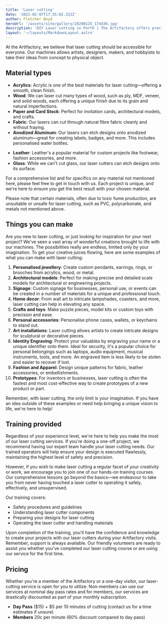 ```yaml
---
title: 'Laser cutting'
date: '2021-02-07T17:35:02.322Z'
author: Fletcher Boyd
heroUrl: '/assets/site/gallery/20200125_174436.jpg'
description: 'DIY Laser cutting in Perth | The Artifactory offers precision cutting for a variety of materials.. Experience innovative fabrication and bring your designs to life!'
layout: '~/layouts/MarkdownLayout.astro'
---
```


At the Artifactory, we believe that laser cutting should be accessible for everyone. Our machines allows artists, designers, makers, and hobbyists to take their ideas from concept to physical object. 

## Material types

* **Acrylics**: Acrylic is one of the best materials for laser cutting—offering a smooth, clean finish.
* **Wood**: We can laser cut many types of wood, such as ply, MDF, veneer, and solid woods, each offering a unique finish due to its grain and natural imperfections.
* **Paper and Card Stock**: Perfect for invitation cards, architectural models, and crafts.
* **Fabric**: Our lasers can cut through natural fibre fabric cleanly and without fraying.
* **Anodized Aluminum**: Our lasers can etch designs onto anodized aluminum—great for creating labels, badges, and more. This includes personalised water bottles.
- **Leather**: Leather's a popular material for custom projects like footwear, fashion accessories, and more.
- **Glass**: While we can't cut glass, our laser cutters can etch designs onto its surface.

For a comprehensive list and for specifics on any material not mentioned here, please feel free to get in touch with us. Each project is unique, and we're here to ensure you get the best result with your chosen material.

Please note that certain materials, often due to toxic fume production, are unsuitable or unsafe for laser cutting, such as PVC, polycarbonate, and metals not mentioned above.

## Things you can make

Are you new to laser cutting, or just looking for inspiration for your next project? We've seen a vast array of wonderful creations brought to life with our machines. The possibilities really are endless, limited only by your imagination. To get your creative juices flowing, here are some examples of what you can make with laser cutting:

1. **Personalised jewellery**: Create custom pendants, earrings, rings, or brooches from acrylics, wood, or metal.
2. **Architectural models**: Perfect for making precise and detailed scale models for architectural or engineering projects.
3. **Signage**: Custom signage for businesses, personal use, or events can be created in a number of materials for a unique and professional touch.
4. **Home decor**: From wall art to intricate lampshades, coasters, and more, laser cutting can help in elevating any space.
5. **Crafts and toys**: Make puzzle pieces, model kits or custom toys with precision and ease.
6. **Personal accessories**: Personalise phone cases, wallets, or keychains to stand out.
7. **Art installations**: Laser cutting allows artists to create intricate designs for sculptural or decorative pieces.
8. **Identity Engraving**: Protect your valuables by engraving your name or a unique identifier onto them. Ideal for security, it's a popular choice for personal belongings such as laptops, audio equipment, musical instruments, tools, and more. An engraved item is less likely to be stolen and easier to recover if lost.
9. **Fashion and Apparel**: Design unique patterns for fabric, leather accessories, or embellishments.
10. **Prototypes**: For inventors or businesses, laser cutting is often the fastest and most cost-effective way to create prototypes of a new product or part.

Remember, with laser cutting, the only limit is your imagination. If you have an idea outside of these examples or need help bringing a unique vision to life, we're here to help!

## Training provided

Regardless of your experience level, we're here to help you make the most of our laser cutting services. If you're doing a one-off project, we recommend having our expert team handle your laser cutting needs. Our trained operators will help ensure your design is executed flawlessly, maintaining the highest level of safety and precision.

However, if you wish to make laser cutting a regular facet of your creativity or work, we encourage you to join one of our hands-on training courses. Our comprehensive lessons go beyond the basics—we endeavour to take you from never having touched a laser cutter to operating it safely, effectively, and unsupervised.

Our training covers:
* Safety procedures and guidelines
* Understanding laser cutter components
* Preparing your designs for laser cutting
* Operating the laser cutter and handling materials

Upon completion of the training, you'll have the confidence and knowledge to create your projects with our laser cutters during your Artifactory visits.
Remember, support is always available. Our friendly volunteers are ready to assist you whether you've completed our laser cutting course or are using our service for the first time.

## Pricing

Whether you're a member of the Artifactory or a one-day visitor, our laser-cutting service is open for you to utilize. Non-members can use our services at nominal day pass rates and for members, our services are drastically discounted as part of your monthly subscription.

* **Day Pass** ($15) + $5 per 10 minutes of cutting (contact us for a time estimates if unsure)
* **Members** 20c per minute (60% discount compared to day pass)
